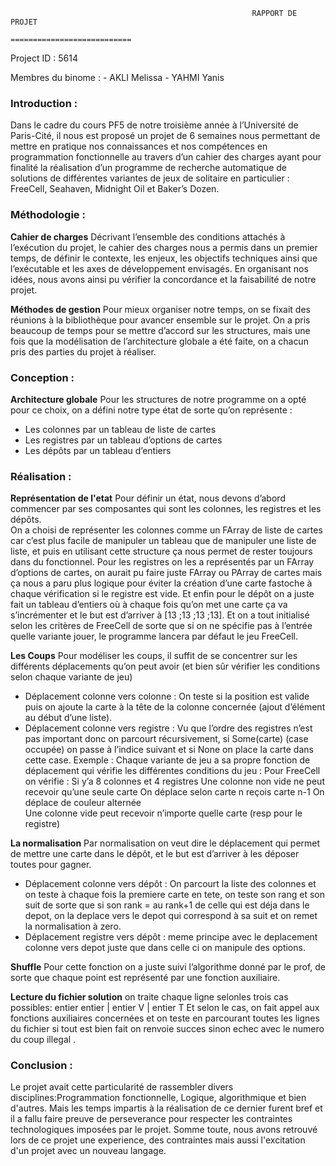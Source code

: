                                                           RAPPORT DE PROJET 
                                                    ===========================

Project ID : 5614

Membres du binome :
    - AKLI Melissa 
    - YAHMI Yanis 



### Introduction :
Dans le cadre du cours PF5 de notre troisième année à l’Université de 
Paris-Cité, il nous est proposé un projet de 6 semaines nous permettant de mettre en pratique nos connaissances et nos compétences en programmation fonctionnelle au travers d’un cahier des charges ayant pour finalité la réalisation d’un programme de recherche automatique de solutions de différentes variantes de jeux de solitaire en particulier : FreeCell, Seahaven, Midnight Oil et Baker’s Dozen.


### Méthodologie :
  **Cahier de charges**
Décrivant l’ensemble des conditions attachés à l’exécution du projet, le cahier des charges nous a permis dans un premier temps, de définir le contexte, les enjeux, les objectifs techniques ainsi que l’exécutable et les axes de développement envisagés. En organisant nos idées, nous avons ainsi pu vérifier la concordance et la faisabilité de notre projet.

  **Méthodes de gestion**
Pour mieux organiser notre temps, on se fixait des réunions à la bibliothèque pour avancer ensemble sur le projet.
On a pris beaucoup de temps pour se mettre d’accord sur les structures, mais une fois que la modélisation de l’architecture globale a été faite, on a chacun pris des parties du projet à réaliser.


### Conception :
  **Architecture globale**
Pour les structures de notre programme on a opté pour ce choix, on a défini notre type état de sorte qu’on représente :
-	Les colonnes par un tableau de liste de cartes 
-	Les registres par un tableau d’options de cartes 
-	Les dépôts par un tableau d’entiers 


### Réalisation :
  **Représentation de l'etat**
Pour définir un état, nous devons d’abord commencer par ses composantes qui sont les colonnes, les registres et les dépôts.   
On a choisi de représenter les colonnes comme un FArray de liste de cartes car c’est plus facile de manipuler un tableau que de manipuler une liste de liste, et puis en utilisant cette structure ça nous permet de rester toujours dans du fonctionnel. 
Pour les registres on les a représentés par un FArray d’options de cartes, on aurait pu faire juste FArray ou PArray de cartes mais ça nous a paru plus logique pour éviter la création d’une carte fastoche à chaque vérification si le registre est vide.
Et enfin pour le dépôt on a juste fait un tableau d’entiers où à chaque fois qu’on met une carte ça va s’incrémenter et le but est d’arriver à [13 ;13 ;13 ;13].
Et on a tout initialisé selon les critères de FreeCell de sorte que si on ne spécifie pas à l’entrée quelle variante jouer, le programme lancera par défaut le jeu FreeCell.
   
  **Les Coups**
Pour modéliser les coups, il suffit de se concentrer sur les différents déplacements qu’on peut avoir (et bien sûr vérifier les conditions selon chaque variante de jeu)
-	Déplacement colonne vers colonne :
On teste si la position est valide puis on ajoute la carte à la tête de la colonne concernée (ajout d’élément au début d’une liste).
-	Déplacement colonne vers registre :
Vu que l’ordre des registres n’est pas important donc on parcourt récursivement, si Some(carte) (case occupée) on passe à l’indice suivant et si None on place la carte dans cette case.
Exemple :
Chaque variante de jeu a sa propre fonction de déplacement qui vérifie les différentes conditions du jeu :
Pour FreeCell on vérifie :
Si y’a 8 colonnes et 4 registres 
Une colonne non vide ne peut recevoir qu’une seule carte 
On déplace selon carte n reçois carte n-1 
On déplace de couleur alternée  
Une colonne vide peut recevoir n’importe quelle carte (resp pour le registre)

  **La normalisation**
Par normalisation on veut dire le déplacement qui permet de mettre une carte dans le dépôt, et le but est d’arriver à les déposer toutes pour gagner. 
-	Déplacement colonne vers dépôt : On parcourt la liste des colonnes et on teste à chaque fois la premiere carte en tete, on teste son rang et son suit 
de sorte que si son rank = au rank+1 de celle qui est déja dans le depot, on la deplace vers le depot qui correspond à sa suit et on remet la normalisation à zero.
-	Déplacement registre vers dépôt : meme principe avec le deplacement colonne vers depot juste que dans celle ci on manipule des options.


  **Shuffle**
Pour cette fonction on a juste suivi l’algorithme donné par le prof, de sorte que chaque point est représenté par une fonction auxiliaire.

  **Lecture du fichier solution**
on traite chaque ligne selonles trois cas possibles: entier entier | entier V | entier T 
Et selon le cas, on fait appel aux fonctions auxiliaires concernées  et on teste en parcourant toutes les lignes du fichier 
si tout est bien fait on renvoie succes sinon echec avec le numero du coup illegal .



### Conclusion :
Le projet avait cette particularité de rassembler divers disciplines:Programmation fonctionnelle, Logique, algorithmique et bien d'autres.
Mais les temps impartis à la réalisation de ce dernier furent bref et il a fallu faire preuve de perseverance pour respecter les contraintes technologiques imposées par le projet.
Somme toute, nous avons retrouvé lors de ce projet une experience, des contraintes mais aussi l'excitation d'un projet avec un nouveau langage.




